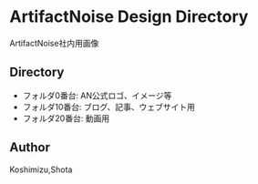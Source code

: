 # ArtifactNoise Design Directory
ArtifactNoise社内用画像


## Directory
- フォルダ0番台: AN公式ロゴ、イメージ等
- フォルダ10番台: ブログ、記事、ウェブサイト用
- フォルダ20番台: 動画用

## Author
Koshimizu,Shota
